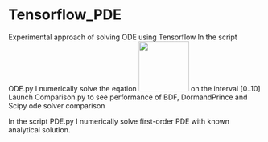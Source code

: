 # Tensorflow_PDE
Experimental approach of solving ODE using Tensorflow
In the script ODE.py I numerically solve the eqation <img src="https://render.githubusercontent.com/render/math?math=y'=\frac{sin(x)}{(x%2By%2B1)}" width="100"> on the interval [0..10]
Launch Comparison.py to see performance of BDF, DormandPrince and Scipy ode solver comparison

In the script PDE.py I numerically solve first-order PDE with known analytical solution.
